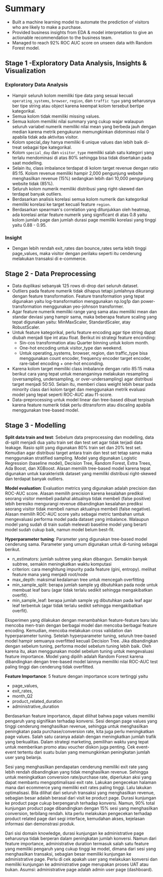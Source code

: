 # Summary
* Built a machine learning model to automate the prediction of visitors who are likely to make a purchase.
* Provided business insights from EDA & model interpretation to give an actionable recommendation to the business team.
* Managed to reach 92% ROC AUC score on unseen data with Random Forest model.


## Stage 1 -Exploratory Data Analysis, Insights & Visualization

### Exploratory Data Analysis

* Hampir seluruh kolom memiliki tipe data yang sesuai kecuali `operating_systems`, `browser`, `region`, 
dan `traffic type` yang seharusnya ber tipe string atau object karena keempat kolom tersebut bertipe kategorikal.
* Semua kolom tidak memiliki missing values.
* Semua kolom memiliki nilai summary yang cukup wajar walaupun seluruh variabel numerik memiliki nilai mean yang berbeda jauh dengan median karena metrik pengukuran memungkinkan didominasi nilai 0 apabila tidak ada aktivitas visitor.
* Kolom special_day hanya memiliki 6 unique values dan lebih baik di-treat sebagai tipe kategorikal.
* Kolom `special_day` dan `visitor_type` memiliki salah satu kategori yang terlalu mendominasi di atas 80% sehingga bisa tidak disertakan pada saat modelling.
* Selain itu, class imbalance terdapat di kolom target revenue dengan ratio 85:15. Kolom revenue memiliki hampir 2,000 pengunjung website menghasilkan revenue (15%) sedangkan lebih dari 10,000 pengunjung website tidak (85%).
* Seluruh kolom numerik memiliki distribusi yang right-skewed dan terdapat banyak outliers.
* Berdasarkan analisis korelasi semua kolom numerik dan kategorikal memiliki korelasi ke target kecuali feature `region`.
* Berdasarkan spearman's correlation yang ditunjukkan oleh heatmap, ada korelasi antar feature numerik yang significant di atas 0.8 yaitu kolom jumlah page dan jumlah durasi page memiliki korelasi yang tinggi yaitu 0.88 - 0.95.

### Insight
* Dengan lebih rendah exit_rates dan bounce_rates serta lebih tinggi page_values, maka visitor dengan perilaku seperti itu cenderung melakukan transaksi di e-commerce.

## Stage 2 - Data Preprocessing
* Data duplikasi sebanyak 125 rows di-drop dari seluruh dataset.
* Outliers pada feature numerik tidak dihapus tetapi jumlahnya dikurangi dengan feature transformation. Feature transformation yang tepat digunakan yaitu
log-transformation menggunakan np.log1p dan power-transformation menggunakan yeo-johnson transformer.
* Agar feature numerik memiliki range yang sama atau memiliki mean dan standar deviasi yang hampir sama, maka beberapa feature scaling yang tepat digunakan yaitu:
MinMaxScaler, StandardScaler, atay RobustScaler.
* Untuk feature kategorikal, perlu feature encoding agar tipe string dapat diubah menjadi tipe int atau float. Berikut ini strategi feature enconding:
  * Sin-cos transformation atau Quarter binning untuk kolom month.
  * One-hot encoding untuk visitor_type dan weekend.
  * Untuk operating_systems, browser, region, dan traffic_type bisa menggunakan count encoder, frequency encoder target encoder, rare-label encoding + one-hot enconding.
* Karena kolom target memiliki class imbalance dengan ratio 85:15 maka berikut cara yang tepat untuk menanganinya melakukan resampling (oversampling, undersampling, or over-undersampling) agar distribusi target menjadi 50:50. Selain itu, memberi class weight lebih besar pada minority class dari kolom target dan menggunakan metrik evaluasi model yang tepat seperti ROC-AUC atau f1-score.
* Data-preprocessing untuk model linear dan tree-based dibuat terpisah karena feature numerik tidak perlu ditransform atau discaling apabila menggunakan tree-based model.

## Stage 3 - Modelling
**Split data train and test**: Sebelum data preprocessing dan modelling, data di-split menjadi dua yaitu train set dan test set agar tidak terjadi data leakage. Rasio split yang digunakan 80% train set dan 20% test set. Kemudian agar distribusi target antara train dan test set tetap sama maka menggunakan stratified sampling. Model yang digunakan Logistic Regression (baseline model), Decision Tree, Random Forest, Extra Trees, Ada Boost, dan XGBoost. Alasan memilih tree-based model karena tepat digunakan untuk karakteristik dataset yang memiliki distribusi right-skewed dan terdapat banyak outliers.

**Model evaluation**: Evaluation metrics yang digunakan adalah precision dan ROC-AUC score. Alasan memilih precision karena kesalahan prediksi seorang visitor membeli padahal aktualnya tidak membeli (false positive) lebih beresiko mengurangi revenue dibandingkan kesalahan prediksi seorang visitor tidak membeli namun aktualnya membeli (false negative). Alasan memilih ROC-AUC score yaitu sebagai metric tambahan untuk mengevaluasi performa model pada dataset yang imbalance. Walaupun model yang sudah di train sudah melewati baseline model yang berarti model sudah cukup baik, namun model belum best-fit.

**Hyperparameter tuning**: 
Parameter yang digunakan tree-based model cenderung sama. Parameter yang umum digunakan untuk di-tuning sebagai berikut.
 * n_estimators: jumlah subtree yang akan dibangun. Semakin banyak subtree, semakin meningkatkan waktu komputasi
 * criterion: cara menghitung impurity pada feature (gini, entropy). melihat feature mana yang menjadi root/node
 * max_depth: maksimal kedalaman tree untuk mencegah overfitting
 * min_sample_split: berapa jumlah sample yg dibutuhkan pada node untuk membuat leaf baru (agar tidak terlalu sedikit sehingga mengakibatkan overfit).
 * min_sample_leaf: berapa jumlah sample yg dibutuhkan pada leaf agar leaf terbentuk (agar tidak terlalu sedikit sehingga mengakibatkan overfit).

Eksperimen yang dilakukan dengan menambahkan feature-feature baru lalu mencoba men-train dengan berbagai model dan mencoba berbagai feature encoding. Kemudian, mencoba melakukan cross validation dan hyperparameter tuning. Setelah hyperparameter tuning, seluruh tree-based model hampir semuanya overfitted kecuali Decision Tree. Jika dibandingkan dengan sebelum tuning, performa model sebelum tuning lebih baik. Oleh karena itu, akan menggunakan model sebelum tuning untuk mengevaluasi feature importance. Model yang dipilih adalah Random Forest karena dibandingkan dengan tree-based model lainnya memiliki nilai ROC-AUC test paling tinggi dan cenderung tidak overfitted.

**Feature Importance**:
5 feature dengan importance score tertinggi yaitu
* page_values,
* exit_rates,
* month_Q2
* product_related_duration
* administrative_duration

Berdasarkan feature importance, dapat dilihat bahwa page values memiliki pengaruh yang signifikan terhadap konversi. Sesi dengan page values yang tinggi cenderung menghasilkan revenue, sehingga untuk menghasilkan peningkatan pada purchase/conversion rate, kita juga perlu meningkatkan page values. Salah satu caranya adalah dengan meningkatkan jumlah trafik yang berkualitas. Dalam strategi marketing, pemilihan waktu yang tepat untuk memberikan promo atau voucher diskon juga penting. Cek event-event tertentu dari suatu bulan yang memungkinkan peningkatan jumlah user yang belanja.  

Sesi yang menghasilkan pendapatan cenderung memiliki exit rate yang lebih rendah dibandingkan yang tidak menghasilkan revenue. Sehingga untuk meningkatkan conversion rate/purchase rate, diperlukan aksi yang dapat membantu mengoptimalisasi exit rate. Lakukan pengecekan halaman mana dari ecommerce yang memiliki exit rates paling tinggi. Lalu lakukan optimalisasi. Bila dilihat dari seluruh transaksi yang menghasilkan revenue, sebagian besar adalah berasal dari visit ke product page. Durasi kunjungan ke product page cukup berpengaruh terhadap konversi. Namun, 90% total kunjungan product page dibandingkan dengan 15% sesi yang menghasilkan conversion, terbilang rendah. kita perlu melakukan pengecekan terhadap product related page dari segi interface, kemudahan akses, kejelasan informasi dan demonstrasi produk.

Dari sisi domain knowledge, durasi kunjungan ke administrative page seharusnya tidak berperan dalam peningkatan jumlah konversi. Namun dari feature importance, administrative duration termasuk salah satu feature yang memiliki pengaruh yang cukup tinggi ke model, dimana dari sesi yang menghasilkan transaksi, sebagian besar memiliki kunjungan ke administrative page. Perlu di cek apakah user yang melakukan konversi dan memiliki kunjungan ke administrative page merupakan proses UAT atau bukan. Asumsi: administrative page adalah admin user page (dashboard).


